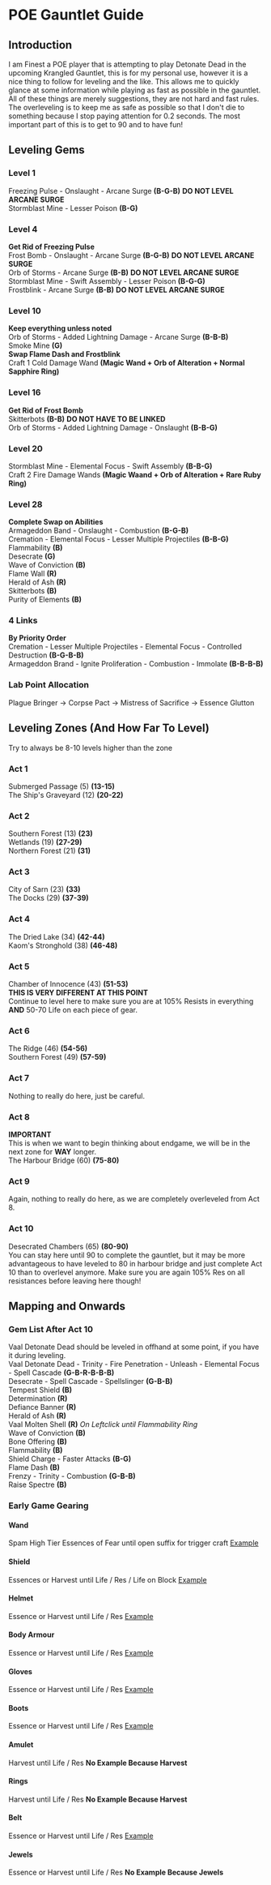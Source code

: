 # POE Gauntlet Guide

## Introduction
I am Finest a POE player that is attempting to play Detonate Dead in the upcoming Krangled Gauntlet, this is for my personal use, however it is a nice thing to follow for leveling and the like. This allows me to quickly glance at some information while playing as fast as possible in the gauntlet. All of these things are merely suggestions, they are not hard and fast rules. The overleveling is to keep me as safe as possible so that I don't die to something because I stop paying attention for 0.2 seconds. The most important part of this is to get to 90 and to have fun!

## Leveling Gems
### Level 1
Freezing Pulse - Onslaught - Arcane Surge **(B-G-B)** **DO NOT LEVEL ARCANE SURGE**  
Stormblast Mine - Lesser Poison **(B-G)**

### Level 4
**Get Rid of Freezing Pulse**  
Frost Bomb - Onslaught - Arcane Surge **(B-G-B)** **DO NOT LEVEL ARCANE SURGE**  
Orb of Storms - Arcane Surge **(B-B)** **DO NOT LEVEL ARCANE SURGE**  
Stormblast Mine - Swift Assembly - Lesser Poison **(B-G-G)**  
Frostblink - Arcane Surge **(B-B)** **DO NOT LEVEL ARCANE SURGE**  

### Level 10
**Keep everything unless noted**  
Orb of Storms - Added Lightning Damage - Arcane Surge **(B-B-B)**  
Smoke Mine **(G)**  
**Swap Flame Dash and Frostblink**  
Craft 1 Cold Damage Wand **(Magic Wand + Orb of Alteration + Normal Sapphire Ring)**

### Level 16
**Get Rid of Frost Bomb**  
Skitterbots **(B-B)** **DO NOT HAVE TO BE LINKED**  
Orb of Storms - Added Lightning Damage - Onslaught **(B-B-G)**  

### Level 20
Stormblast Mine - Elemental Focus - Swift Assembly **(B-B-G)**  
Craft 2 Fire Damage Wands **(Magic Waand + Orb of Alteration + Rare Ruby Ring)**

### Level 28
**Complete Swap on Abilities**  
Armageddon Band - Onslaught - Combustion **(B-G-B)**  
Cremation - Elemental Focus - Lesser Multiple Projectiles **(B-B-G)**  
Flammability **(B)**  
Desecrate **(G)**  
Wave of Conviction **(B)**  
Flame Wall **(R)**  
Herald of Ash **(R)**  
Skitterbots **(B)**  
Purity of Elements **(B)**  

### 4 Links
**By Priority Order**  
Cremation - Lesser Multiple Projectiles - Elemental Focus - Controlled Destruction **(B-G-B-B)**  
Armageddon Brand - Ignite Proliferation - Combustion - Immolate **(B-B-B-B)**

### Lab Point Allocation
Plague Bringer -> Corpse Pact -> Mistress of Sacrifice -> Essence Glutton

## Leveling Zones (And How Far To Level)
Try to always be 8-10 levels higher than the zone

### Act 1
Submerged Passage (5) **(13-15)**  
The Ship's Graveyard (12) **(20-22)**

### Act 2
Southern Forest (13) **(23)**  
Wetlands (19) **(27-29)**  
Northern Forest (21) **(31)**

### Act 3
City of Sarn (23) **(33)**  
The Docks (29) **(37-39)**

### Act 4
The Dried Lake (34) **(42-44)**  
Kaom's Stronghold (38) **(46-48)**

### Act 5
Chamber of Innocence (43) **(51-53)**  
**THIS IS VERY DIFFERENT AT THIS POINT**  
Continue to level here to make sure you are at 105% Resists in everything **AND** 50-70 Life on each piece of gear.

### Act 6
The Ridge (46) **(54-56)**  
Southern Forest (49) **(57-59)**

### Act 7
Nothing to really do here, just be careful.

### Act 8
**IMPORTANT**  
This is when we want to begin thinking about endgame, we will be in the next zone for **WAY** longer.  
The Harbour Bridge (60) **(75-80)**

### Act 9
Again, nothing to really do here, as we are completely overleveled from Act 8.

### Act 10
Desecrated Chambers (65) **(80-90)**  
You can stay here until 90 to complete the gauntlet, but it may be more advantageous to have leveled to 80 in harbour bridge and just complete Act 10 than to overlevel anymore. Make sure you are again 105% Res on all resistances before leaving here though!

## Mapping and Onwards

### Gem List After Act 10
Vaal Detonate Dead should be leveled in offhand at some point, if you have it during leveling.  
Vaal Detonate Dead - Trinity - Fire Penetration - Unleash - Elemental Focus - Spell Cascade **(G-B-R-B-B-B)**  
Desecrate - Spell Cascade - Spellslinger **(G-B-B)**  
Tempest Shield **(B)**  
Determination **(R)**  
Defiance Banner **(R)**  
Herald of Ash **(R)**  
Vaal Molten Shell **(R)** *On Leftclick until Flammability Ring*  
Wave of Conviction **(B)**  
Bone Offering **(B)**  
Flammability **(B)**  
Shield Charge - Faster Attacks **(B-G)**  
Flame Dash **(B)**  
Frenzy - Trinity - Combustion **(G-B-B)**  
Raise Spectre **(B)**  

### Early Game Gearing

#### Wand
Spam High Tier Essences of Fear until open suffix for trigger craft [Example](https://www.craftofexile.com/?b=18&m=essence&e=1232&lv=75&ob=both&v=d&a=e&l=a&lg=8&bp=y&as=1&bld={}&ggt=|&ccp={})

#### Shield
Essences or Harvest until Life / Res / Life on Block [Example](https://www.craftofexile.com/?b=5&m=essence&e=1233&ob=both&v=d&a=e&l=a&lg=8&bp=y&as=1&req={%22684%22:{%22l%22:60,%22g%22:2},%221628%22:{%22l%22:60,%22g%22:2},%221688%22:{%22l%22:60,%22g%22:1},%221966%22:{%22l%22:60,%22g%22:2}}&bld={}&ggt=|&ccp={})

#### Helmet
Essence or Harvest until Life / Res [Example](https://www.craftofexile.com/?b=57&m=essence&e=1233&ob=both&v=d&a=e&l=a&lg=8&bp=y&as=1&req={%22684%22:{%22l%22:60,%22g%22:1},%221628%22:{%22l%22:60,%22g%22:1},%221966%22:{%22l%22:60,%22g%22:1}}&bld={}&ggt=|&ccp={})

#### Body Armour
Essence or Harvest until Life / Res [Example](https://www.craftofexile.com/?b=50&m=essence&e=1233&ob=both&v=d&a=e&l=a&lg=8&bp=y&as=1&req={%22684%22:{%22l%22:60,%22g%22:1},%221628%22:{%22l%22:60,%22g%22:1},%221966%22:{%22l%22:60,%22g%22:1}}&bld={}&ggt=|&ccp={})

#### Gloves
Essence or Harvest until Life / Res [Example](https://www.craftofexile.com/?b=38&m=essence&e=1233&ob=both&v=d&a=e&l=a&lg=8&bp=y&as=1&req={%22684%22:{%22l%22:60,%22g%22:1},%221628%22:{%22l%22:60,%22g%22:1},%221966%22:{%22l%22:60,%22g%22:1}}&bld={}&ggt=|&ccp={})

#### Boots
Essence or Harvest until Life / Res [Example](https://www.craftofexile.com/?b=44&m=essence&e=1233&ob=both&v=d&a=e&l=a&lg=8&bp=y&as=1&req={%22684%22:{%22l%22:60,%22g%22:1},%221628%22:{%22l%22:60,%22g%22:1},%221966%22:{%22l%22:60,%22g%22:1}}&bld={}&ggt=|&ccp={}&aff=[null,null,null,1,1,1,1,0,1,%22m%22,%222835%22,null,1,%220%22,%220%22,%220%22]&ct=calculator)

#### Amulet
Harvest until Life / Res **No Example Because Harvest**

#### Rings
Harvest until Life / Res **No Example Because Harvest**

#### Belt
Essence or Harvest until Life / Res [Example](https://www.craftofexile.com/?b=3&m=essence&e=1225&ob=both&v=d&a=e&l=a&lg=8&bp=y&as=1&req={%221775%22:{%22l%22:64,%22g%22:1}}&bld={}&ggt=|&ccp={})

#### Jewels
Essence or Harvest until Life / Res **No Example Because Jewels**
